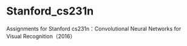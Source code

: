 # Stanford_cs231n
Assignments for Stanford cs231n：Convolutional Neural Networks for Visual Recognition（2016）
